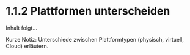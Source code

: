 # 1.1.2 Plattformen unterscheiden

Inhalt folgt...

Kurze Notiz: Unterschiede zwischen Plattformtypen (physisch, virtuell, Cloud) erläutern.